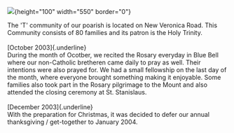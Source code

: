 ![](SCCNewVeronicaRoad.jpg){height="100" width="550" border="0"}

The 'T' community of our poarish is located on New Veronica Road. This
Community consists of 80 families and its patron is the Holy Trinity.\
\
[October 2003]{.underline}\
During the month of Ocotber, we recited the Rosary everyday in Blue Bell
where our non-Catholic bretheren came daily to pray as well. Their
intentions were also prayed for. We had a small fellowship on the last
day of the month, where everyone brought something making it enjoyable.
Some families also took part in the Rosary pilgrimage to the Mount and
also attended the closing ceremony at St. Stanislaus.\
\
[December 2003]{.underline}\
With the preparation for Christmas, it was decided to defer our annual
thanksgiving / get-together to January 2004.
